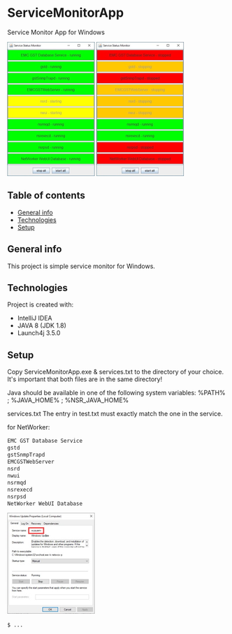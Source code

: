 # ServiceMonitorApp
Service Monitor App for Windows

![Algorithm schema](./pic1_.jpg)
![Algorithm schema](./pic2_.jpg)

## Table of contents
* [General info](#general-info)
* [Technologies](#technologies)
* [Setup](#setup)

## General info
This project is simple service monitor for Windows.
	
## Technologies
Project is created with:
* IntelliJ IDEA
* JAVA 8 (JDK 1.8)
* Launch4j 3.5.0
	
## Setup
Copy ServiceMonitorApp.exe & services.txt to the directory of your choice.
It's important that both files are in the same directory!

Java should be available in one of the following system variables: %PATH% ; %JAVA_HOME% ; %NSR_JAVA_HOME%

services.txt
The entry in test.txt must exactly match the one in the service.

for NetWorker:
```
EMC GST Database Service
gstd
gstSnmpTrapd
EMCGSTWebServer
nsrd
nwui
nsrmqd
nsrexecd
nsrpsd
NetWorker WebUI Database
```

![Algorithm schema](./pic3_.jpg)

```
$ ...
```
